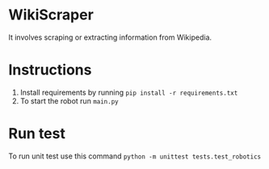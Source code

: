 # WikiScraper
It involves scraping or extracting information from Wikipedia.

# Instructions
1. Install requirements by running `pip install -r requirements.txt`
2. To start the robot run `main.py`

# Run test
To run unit test use this command `python -m unittest tests.test_robotics`